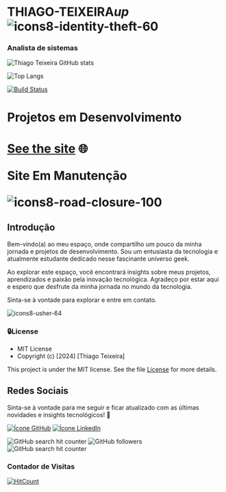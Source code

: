 # THIAGO-TEIXEIRA*up* ![icons8-identity-theft-60](https://github.com/Thiago-Teixeiraup/Thiago-Teixeiraup/assets/122649685/f57a5464-8f63-406e-bf9c-26a8d3d02b84)
 


<h3>Analista de sistemas</h3> 

![Thiago Teixeira GitHub stats](https://github-readme-stats.vercel.app/api?username=Thiago-Teixeiraup&show_icons=true&theme=tokyonight)

![Top Langs](https://github-readme-stats.vercel.app/api/top-langs/?username=Thiago-Teixeiraup&layout=compact&theme=tokyonight)

[![Build Status](https://img.shields.io/travis/nome-do-usuario/nome-do-repositorio.svg)](https://travis-ci.org/nome-do-usuario/nome-do-repositorio)


# Projetos em Desenvolvimento

<h1>
    <a href="">See the site</a> 🌐
    <p>Site Em Manutenção<p>

![icons8-road-closure-100](https://github.com/Thiago-Teixeiraup/Thiago-Teixeiraup/assets/122649685/831aa072-8d21-45f9-9813-26764d4729bb)
</h1>

  

<h2>Introdução</h2> 
Bem-vindo(a) ao meu espaço, onde compartilho um pouco da minha jornada e projetos de desenvolvimento. Sou um entusiasta da tecnologia e atualmente estudante dedicado nesse fascinante universo geek.

Ao explorar este espaço, você encontrará insights sobre meus projetos, aprendizados e paixão pela inovação tecnológica. Agradeço por estar aqui e espero que desfrute da minha jornada no mundo da tecnologia.

Sinta-se à vontade para explorar e entre em contato.

![icons8-usher-64](https://github.com/Thiago-Teixeiraup/Thiago-Teixeiraup/assets/122649685/6c84210e-059b-4a6b-853c-dec374c7d278) 

### 🔒License
 * MIT License 
 * Copyright (c) [2024] [Thiago Teixeira]

This project is under the MIT license. See the file [License]() for more details.

<h2>Redes Sociais</h2> 
<p>Sinta-se à vontade para me seguir e ficar atualizado com as últimas novidades e insights tecnológicos! 🚀<p>

 [![Ícone GitHub](https://img.shields.io/badge/GitHub-100000?style=for-the-badge&logo=github&logoColor=white)](https://github.com/Thiago-Teixeiraup) 
[![Ícone LinkedIn](https://img.shields.io/badge/LinkedIn-0077B5?style=for-the-badge&logo=linkedin&logoColor=white)](https://www.linkedin.com/in/thiago-teixeira-analista/)


<img alt="GitHub search hit counter" src="https://img.shields.io/github/search/ThiagoTeixeira/ThiagoTeixeira/Thiago-Teixeiraup?style=social&color=%2300CAFF"> <img alt="GitHub followers" src="https://img.shields.io/github/followers/Thiago-Teixeiraup?style=social&logoColor=%2300CAFF"> <img alt="GitHub search hit counter" src="https://img.shields.io/github/search/ThiagoTeixeira/ThiagoTeixeira/Thiago-Teixeiraup?style=social&label=Hits">

### Contador de Visitas

[![HitCount](https://hits.dwyl.com/ThiagoTeixeira/Thiago-Teixeiraup.svg?style=flat-square&show=unique)](https://hits.dwyl.com/ThiagoTeixeira/Thiago-Teixeiraup)














